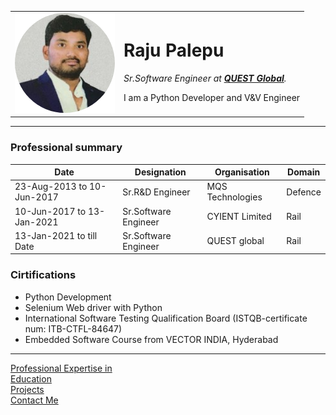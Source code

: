<html lang="en" dir="ltr">
  <head>
    <meta charset="utf-8">
    <title>♕Raju Palepu's Blog</title>
    <link rel="stylesheet" href="Style.css">
  </head>
  <body>
    <table>
      <tr>
      <td><img src="Raju_Palepu.png" alt="Raju's Profile Picture"></td>
      <td><h1>Raju Palepu</h1>
      <p><em>Sr.Software Engineer at <strong><a href="https://www.quest-global.com/">QUEST Global</a></strong>.</em></p>
      <p>I am a Python Developer and V&V Engineer</p></td>
      </tr>
    </table>
    <hr>
    <h3>Professional summary</h3>
    <table cellspacing="10">
      <thead>
        <tr>
          <th>Date</th>
          <th>Designation</th>
          <th>Organisation</th>
          <th>Domain</th>
        </tr>
      </thead>
      <tbody>
        <tr>
          <td>23-Aug-2013 to 10-Jun-2017</td>
          <td>Sr.R&D Engineer</td>
          <td> MQS Technologies  </td>
          <td>   Defence  </td>
        </tr>
        <tr>
          <td>10-Jun-2017 to 13-Jan-2021</td>
          <td>Sr.Software Engineer</td>
          <td> CYIENT Limited  </td>
          <td>   Rail  </td>
        </tr>
        <tr>
          <td>13-Jan-2021 to till Date</td>
          <td>Sr.Software  Engineer</td>
          <td> QUEST global  </td>
          <td>   Rail  </td>
        </tr>
      </tbody>
    </table
    <hr>
    <h3>Cirtifications</h3>
    <ul>
      <li>Python Development</li>
      <li>Selenium Web driver with Python</li>
      <li>International Software Testing Qualification Board (ISTQB-certificate num: ITB-CTFL-84647)</li>
      <li>Embedded Software Course from VECTOR INDIA, Hyderabad</li>
    </ul>
    <hr>
    <a href="Professional-Expertise.html"> Professional Expertise in</a><br>
    <a href="Education.html">Education</a><br>
    <a href="Projects.html">Projects</a><br>
    <a href="Contact-me.html">Contact Me</a><br>
  </body>
</html>

